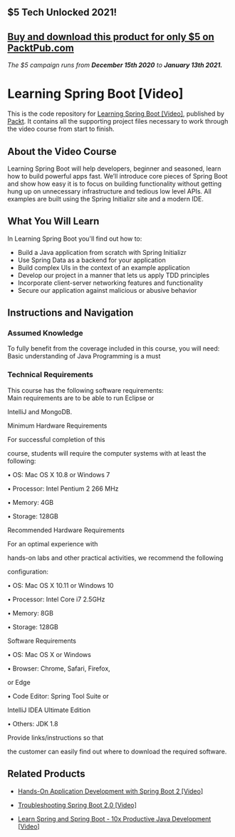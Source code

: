 ## $5 Tech Unlocked 2021!
[Buy and download this product for only $5 on PacktPub.com](https://www.packtpub.com/)
-----
*The $5 campaign         runs from __December 15th 2020__ to __January 13th 2021.__*

# Learning Spring Boot [Video]
This is the code repository for [Learning Spring Boot [Video]](https://www.packtpub.com/application-development/learning-spring-boot-video?utm_source=github&utm_medium=repository&utm_campaign=9781786467928), published by [Packt](https://www.packtpub.com/?utm_source=github). It contains all the supporting project files necessary to work through the video course from start to finish.
## About the Video Course
Learning Spring Boot will help developers, beginner and seasoned, learn how to build powerful apps fast. We’ll introduce core pieces of Spring Boot and show how easy it is to focus on building functionality without getting hung up on unnecessary infrastructure and tedious low level APIs. All examples are built using the Spring Initializr site and a modern IDE.

<H2>What You Will Learn</H2>
<DIV class=book-info-will-learn-text>
<P>In Learning Spring Boot you'll find out how to:</P>
<UL>
<LI>Build a Java application from scratch with Spring Initializr 
<LI>Use Spring Data as a backend for your application 
<LI>Build complex UIs in the context of an example application 
<LI>Develop our project in a manner that lets us apply TDD principles 
<LI>Incorporate client-server networking features and functionality 
<LI>Secure our application against malicious or abusive behavior </LI></UL></DIV>

## Instructions and Navigation
### Assumed Knowledge
To fully benefit from the coverage included in this course, you will need:<br/>
Basic understanding of Java Programming is a must
### Technical Requirements
This course has the following software requirements:<br/>
Main requirements are to be able to run Eclipse or

IntelliJ and MongoDB.

Minimum Hardware Requirements

For successful completion of this

course, students will require the computer systems with at least the following:

• OS: Mac OS X 10.8 or Windows 7

• Processor: Intel Pentium 2 266 MHz

• Memory: 4GB

• Storage: 128GB

Recommended Hardware Requirements

For an optimal experience with

hands-on labs and other practical activities, we recommend the following

configuration:

• OS: Mac OS X 10.11 or Windows 10

• Processor: Intel Core i7 2.5GHz

• Memory: 8GB

• Storage: 128GB

Software Requirements

• OS: Mac OS X or Windows

• Browser: Chrome, Safari, Firefox,

or Edge

• Code Editor: Spring Tool Suite or

IntelliJ IDEA Ultimate Edition

• Others: JDK 1.8

Provide links/instructions so that

the customer can easily find out where to download the required software.

## Related Products
* [Hands-On Application Development with Spring Boot 2 [Video]](https://www.packtpub.com/application-development/hands-application-development-spring-boot-2-video?utm_source=github&utm_medium=repository&utm_campaign=9781789137712)

* [Troubleshooting Spring Boot 2.0 [Video]](https://www.packtpub.com/web-development/troubleshooting-spring-boot-20-video?utm_source=github&utm_medium=repository&utm_campaign=9781789131789)

* [Learn Spring and Spring Boot - 10x Productive Java Development [Video]](https://www.packtpub.com/application-development/learn-spring-and-spring-boot-10x-productive-java-development-video?utm_source=github&utm_medium=repository&utm_campaign=9781838648657)

